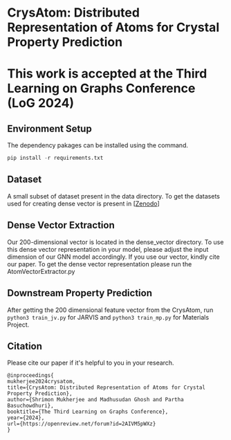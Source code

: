 # CrysAtom: Distributed Representation of Atoms for Crystal Property Prediction
# This work is accepted at the Third Learning on Graphs Conference (LoG 2024)

## Environment Setup
The dependency pakages can be installed using the command.
```python
pip install -r requirements.txt
```

## Dataset
A small subset of dataset present in the data directory. To get the datasets used for creating dense vector is present in [[Zenodo](https://zenodo.org/records/14242239?token=eyJhbGciOiJIUzUxMiJ9.eyJpZCI6IjA2NzVlMjVmLWM1ZWEtNDk4NC04ZmM5LTFkMWMzNjg0ZTRjMSIsImRhdGEiOnt9LCJyYW5kb20iOiIzYjdkNTFhMzFkYjc1ZWU3N2M2NGIzMmE4YWFiYjNlOSJ9.zG80nRXipzEdJ9MypJe2toA5UcvOmsZ1svlaKk-5qHtN937iHdOlKU1WeIBslatZFgXvCcNb7NrGRFIgPFXhBQ)]
## Dense Vector Extraction
Our 200-dimensional vector is located in the dense_vector directory. To use this dense vector representation in your model, please adjust the input dimension of our GNN model accordingly. If you use our vector, kindly cite our paper.
To get the dense vector representation please run the AtomVectorExtractor.py

## Downstream Property Prediction
After getting the 200 dimensional feature vector from the CrysAtom, run ```python3 train_jv.py``` for JARVIS and ```python3 train_mp.py``` for Materials Project.

## Citation  <a name="cite"></a>
Please cite our paper if it's helpful to you in your research.

```bibtext
@inproceedings{
mukherjee2024crysatom,
title={CrysAtom: Distributed Representation of Atoms for Crystal Property Prediction},
author={Shrimon Mukherjee and Madhusudan Ghosh and Partha Basuchowdhuri},
booktitle={The Third Learning on Graphs Conference},
year={2024},
url={https://openreview.net/forum?id=2AIVM5pWXz}
}
```
